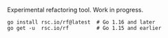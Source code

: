 Experimental refactoring tool. Work in progress.

	go install rsc.io/rf@latest  # Go 1.16 and later
	go get -u  rsc.io/rf         # Go 1.15 and earlier

